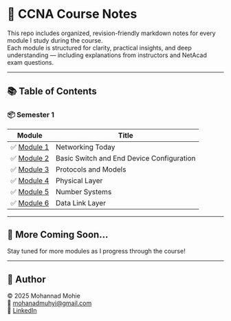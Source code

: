 # 📘 CCNA Course Notes

This repo includes organized, revision-friendly markdown notes for every module I study during the course.  
Each module is structured for clarity, practical insights, and deep understanding — including explanations from instructors and NetAcad exam questions.

---

## 📚 Table of Contents

### 📦 Semester 1

| Module | Title |
|--------|-------|
| ✅ [Module 1](./Semester%201/Module-1.md) | Networking Today |
| ✅ [Module 2](./Semester-1/Module-2.md) | Basic Switch and End Device Configuration |
| ✅ [Module 3](./Semester-1/Module-3.md) | Protocols and Models |
| ✅ [Module 4](./Semester-1/Module-4.md) | Physical Layer |
| ✅ [Module 5](./Semester-1/Module-5.md) | Number Systems |
| ✅ [Module 6](./Semester-1/Module-6.md) | Data Link Layer |

---


## 📌 More Coming Soon...
Stay tuned for more modules as I progress through the course!


---

## 👤 Author

© 2025 Mohannad Mohie  
📧 mohanadmuhyi@gmail.com  
🔗 [LinkedIn](https://www.linkedin.com/in/mohanadmuhyi)  
